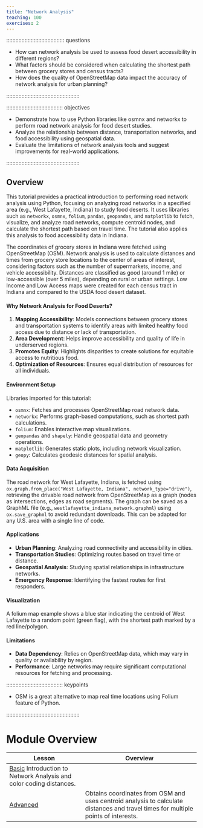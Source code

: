 ```yaml
---
title: "Network Analysis"
teaching: 100
exercises: 2
---
```


:::::::::::::::::::::::::::::::::::::: questions 

- How can network analysis be used to assess food desert accessibility in different regions?
- What factors should be considered when calculating the shortest path between grocery stores and census tracts?
- How does the quality of OpenStreetMap data impact the accuracy of network analysis for urban planning?

::::::::::::::::::::::::::::::::::::::::::::::::

::::::::::::::::::::::::::::::::::::: objectives

- Demonstrate how to use Python libraries like osmnx and networkx to perform road network analysis for food desert studies.
- Analyze the relationship between distance, transportation networks, and food accessibility using geospatial data.
- Evaluate the limitations of network analysis tools and suggest improvements for real-world applications.

::::::::::::::::::::::::::::::::::::::::::::::::

## Overview
This tutorial provides a practical introduction to performing road network analysis using Python, focusing on analyzing road networks in a specified area (e.g., West Lafayette, Indiana) to study food deserts. It uses libraries such as `networkx`, `osmnx`, `folium`, `pandas`, `geopandas`, and `matplotlib` to fetch, visualize, and analyze road networks, compute centroid nodes, and calculate the shortest path based on travel time. The tutorial also applies this analysis to food accessibility data in Indiana.

The coordinates of grocery stores in Indiana were fetched using OpenStreetMap (OSM). Network analysis is used to calculate distances and times from grocery store locations to the center of areas of interest, considering factors such as the number of supermarkets, income, and vehicle accessibility. Distances are classified as good (around 1 mile) or low-accessible (over 5 miles), depending on rural or urban settings. Low Income and Low Access maps were created for each census tract in Indiana and compared to the USDA food desert dataset.

#### Why Network Analysis for Food Deserts?
1. **Mapping Accessibility**: Models connections between grocery stores and transportation systems to identify areas with limited healthy food access due to distance or lack of transportation.
2. **Area Development**: Helps improve accessibility and quality of life in underserved regions.
3. **Promotes Equity**: Highlights disparities to create solutions for equitable access to nutritious food.
4. **Optimization of Resources**: Ensures equal distribution of resources for all individuals.

#### Environment Setup
Libraries imported for this tutorial:
- `osmnx`: Fetches and processes OpenStreetMap road network data.
- `networkx`: Performs graph-based computations, such as shortest path calculations.
- `folium`: Enables interactive map visualizations.
- `geopandas` and `shapely`: Handle geospatial data and geometry operations.
- `matplotlib`: Generates static plots, including network visualization.
- `geopy`: Calculates geodesic distances for spatial analysis.

#### Data Acquisition
The road network for West Lafayette, Indiana, is fetched using `ox.graph.from_place("West Lafayette, Indiana", network_type="drive")`, retrieving the drivable road network from OpenStreetMap as a graph (nodes as intersections, edges as road segments). The graph can be saved as a GraphML file (e.g., `westlafayette_indiana_network.graphml`) using `ox.save_graphml` to avoid redundant downloads. This can be adapted for any U.S. area with a single line of code.

#### Applications
- **Urban Planning**: Analyzing road connectivity and accessibility in cities.
- **Transportation Studies**: Optimizing routes based on travel time or distance.
- **Geospatial Analysis**: Studying spatial relationships in infrastructure networks.
- **Emergency Response**: Identifying the fastest routes for first responders.

#### Visualization
A folium map example shows a blue star indicating the centroid of West Lafayette to a random point (green flag), with the shortest path marked by a red line/polygon.

#### Limitations
- **Data Dependency**: Relies on OpenStreetMap data, which may vary in quality or availability by region.
- **Performance**: Large networks may require significant computational resources for fetching and processing.

::::::::::::::::::::::::::::::::::::: keypoints

- OSM is a great alternative to map real time locations using Folium feature of Python. 

::::::::::::::::::::::::::::::::::::::::::::::::

# Module Overview

| Lesson            | Overview                                                                                                   |
|-------------------|------------------------------------------------------------------------------------------------------------|
| [Basic](https://colab.research.google.com/github/SpatialTurn/DataCollection-Notebooks/blob/main/Census/Network_Analysis_Tutorial.ipynb) Introduction to Network Analysis and color coding distances. |
| [Advanced](https://colab.research.google.com/github/SpatialTurn/DataCollection-Notebooks/blob/main/Census/OSM_Network_Tutorial.ipynb)  |  Obtains coordinates from OSM and uses centroid analysis to calculate distances and travel times for multiple points of interests. |